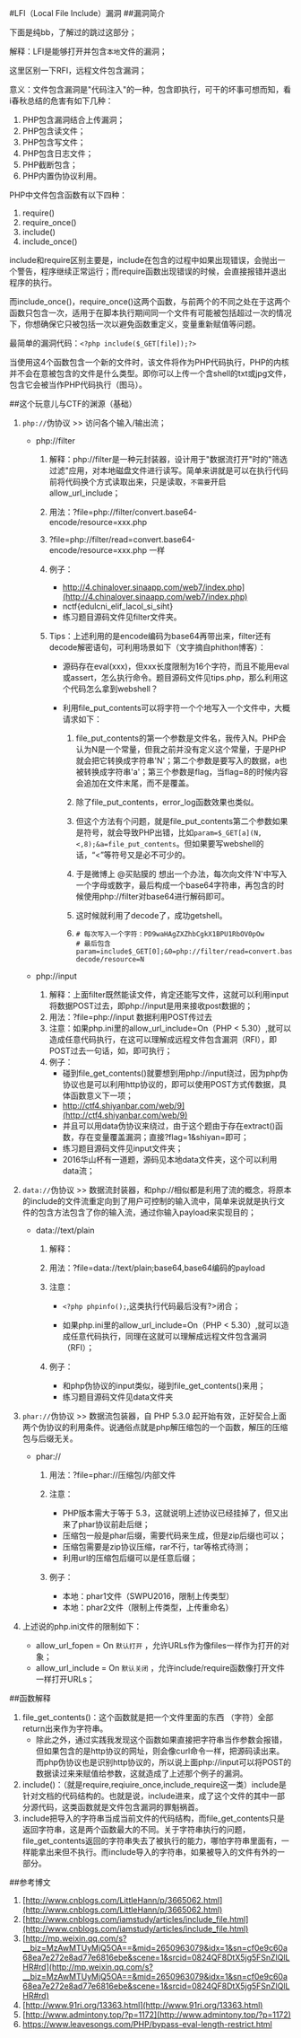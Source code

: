 #LFI（Local File Include）漏洞
##漏洞简介

下面是纯bb，了解过的跳过这部分；

解释：LFI是能够打开并包含`本地`文件的漏洞；

这里区别一下RFI，远程文件包含漏洞；

意义：文件包含漏洞是"代码注入"的一种，包含即执行，可干的坏事可想而知，看i春秋总结的危害有如下几种：

1. PHP包含漏洞结合上传漏洞；
2. PHP包含读文件；
3. PHP包含写文件；
4. PHP包含日志文件；
5. PHP截断包含；
6. PHP内置伪协议利用。

PHP中文件包含函数有以下四种：

1. require()
2. require_once()
3. include()
4. include_once()

include和require区别主要是，include在包含的过程中如果出现错误，会抛出一个警告，程序继续正常运行；而require函数出现错误的时候，会直接报错并退出程序的执行。

而include\_once()，require_once()这两个函数，与前两个的不同之处在于这两个函数只包含一次，适用于在脚本执行期间同一个文件有可能被包括超过一次的情况下，你想确保它只被包括一次以避免函数重定义，变量重新赋值等问题。

最简单的漏洞代码：`<?php include($_GET[file]);?>`

当使用这4个函数包含一个新的文件时，该文件将作为PHP代码执行，PHP的内核并不会在意被包含的文件是什么类型。即你可以上传一个含shell的txt或jpg文件，包含它会被当作PHP代码执行（图马）。

##这个玩意儿与CTF的渊源（基础）
1. `php://`伪协议 >> 访问各个输入/输出流；
   - php://filter 
     1. 解释：php://filter是一种元封装器，设计用于"数据流打开"时的"筛选过滤"应用，对本地磁盘文件进行读写。简单来讲就是可以在执行代码前将代码换个方式读取出来，只是读取，`不需要`开启allow\_url_include； 

     2. 用法：?file=php://filter/convert.base64-encode/resource=xxx.php

     3. ?file=php://filter/read=convert.base64-encode/resource=xxx.php 一样

     4. 例子：

        - http://4.chinalover.sinaapp.com/web7/index.php](http://4.chinalover.sinaapp.com/web7/index.php)
        - nctf{edulcni_elif_lacol_si_siht}
        - 练习题目源码文件见filter文件夹。

     5. Tips：上述利用的是encode编码为base64再带出来，filter还有decode解密语句，可利用场景如下（文字摘自phithon博客）：

        - 源码存在eval(xxx)，但xxx长度限制为16个字符，而且不能用eval或assert，怎么执行命令。题目源码文件见tips.php，那么利用这个代码怎么拿到webshell？

        - 利用file_put_contents可以将字符一个个地写入一个文件中，大概请求如下：

          1. file_put_contents的第一个参数是文件名，我传入N。PHP会认为N是一个常量，但我之前并没有定义这个常量，于是PHP就会把它转换成字符串'N'；第二个参数是要写入的数据，a也被转换成字符串'a'；第三个参数是flag，当flag=8的时候内容会追加在文件末尾，而不是覆盖。

          2. 除了file_put_contents，error_log函数效果也类似。

          3. 但这个方法有个问题，就是file_put_contents第二个参数如果是符号，就会导致PHP出错，比如`param=$_GET[a](N,<,8);&a=file_put_contents`。但如果要写webshell的话，“<”等符号又是必不可少的。

          4. 于是微博上 @买贴膜的 想出一个办法，每次向文件'N'中写入一个字母或数字，最后构成一个base64字符串，再包含的时候使用php://filter对base64进行解码即可。

          5. 这时候就利用了decode了，成功getshell。

          6. ```php+HTML
             # 每次写入一个字符：PD9waHAgZXZhbCgkX1BPU1RbOV0pOw
             # 最后包含
             param=include$_GET[0];&0=php://filter/read=convert.base64-decode/resource=N
             ```

   - php://input 

     1. 解释：上面filter既然能读文件，肯定还能写文件，这就可以利用input将数据POST过去，即php://input是用来接收post数据的；
     2. 用法：?file=php://input  数据利用POST传过去
     3. 注意：如果php.ini里的allow\_url_include=On（PHP < 5.30）,就可以造成任意代码执行，在这可以理解成远程文件包含漏洞（RFI），即POST过去一句话，如<?php phpinfo();?>，即可执行；
     4. 例子：
        - 碰到file\_get_contents()就要想到用php://input绕过，因为php伪协议也是可以利用http协议的，即可以使用POST方式传数据，具体函数意义下一项；
        - http://ctf4.shiyanbar.com/web/9](http://ctf4.shiyanbar.com/web/9)
        - 并且可以用data伪协议来绕过，由于这个题由于存在extract()函数，存在变量覆盖漏洞；直接?flag=1&shiyan=即可；
        - 练习题目源码文件见input文件夹；
        - 2016华山杯有一道题，源码见本地data文件夹，这个可以利用data流；
2. `data://`伪协议 >> 数据流封装器，和php://相似都是利用了流的概念，将原本的include的文件流重定向到了用户可控制的输入流中，简单来说就是执行文件的包含方法包含了你的输入流，通过你输入payload来实现目的；
   - data://text/plain 

     1. 解释：
     2. 用法：?file=data://text/plain;base64,base64编码的payload

     3. 注意：

        - `<?php phpinfo();`,这类执行代码最后没有?>闭合；

        - 如果php.ini里的allow\_url_include=On（PHP < 5.30）,就可以造成任意代码执行，同理在这就可以理解成远程文件包含漏洞（RFI）；
     4. 例子： 
        - 和php伪协议的input类似，碰到file\_get_contents()来用；
        - 练习题目源码文件见data文件夹

3. `phar://`伪协议 >> 数据流包装器，自 PHP 5.3.0 起开始有效，正好契合上面两个伪协议的利用条件。说通俗点就是php解压缩包的一个函数，解压的压缩包与后缀无关。
   - phar://
     1. 用法：?file=phar://压缩包/内部文件
     2. 注意：

        - PHP版本需大于等于 5.3，这就说明上述协议已经挂掉了，但又出来了phar协议前赴后继；
        - 压缩包一般是phar后缀，需要代码来生成，但是zip后缀也可以；
        - 压缩包需要是zip协议压缩，rar不行，tar等格式待测；
        - 利用url的压缩包后缀可以是任意后缀；
     3. 例子：
        - 本地：phar1文件（SWPU2016，限制上传类型）
        - 本地：phar2文件（限制上传类型，上传重命名）

4. 上述说的php.ini文件的限制如下：
   - allow\_url_fopen = On `默认打开` ，允许URLs作为像files一样作为打开的对象；
   - allow\_url_include = On `默认关闭` ，允许include/require函数像打开文件一样打开URLs；

##函数解释

1. file\_get_contents()：这个函数就是把一个文件里面的东西 （字符）全部return出来作为字符串。
   - 除此之外，通过实践我发现这个函数如果直接把字符串当作参数会报错，但如果包含的是http协议的网址，则会像curl命令一样，把源码读出来。而php伪协议也是识别http协议的，所以说上面php://input可以将POST的数据读过来来赋值给参数，这就造成了上述那个例子的漏洞。
2. include()：（就是require,reqiuire_once,include_require这一类）include是针对文档的代码结构的。也就是说，include进来，成了这个文件的其中一部分源代码，这类函数就是文件包含漏洞的罪魁祸首。
3. include把导入的字符串当成当前文件的代码结构，而file_get_contents只是返回字符串，这是两个函数最大的不同。关于字符串执行的问题，file_get_contents返回的字符串失去了被执行的能力，哪怕字符串里面有<?php ?>，一样能拿出来但不执行。而include导入的字符串，如果被导入的文件有<?php，那就成为php代码的一部分。如果没有<?php，只是把它当做源文件<?php ?>外的一部分。

##参考博文
1. [http://www.cnblogs.com/LittleHann/p/3665062.html](http://www.cnblogs.com/LittleHann/p/3665062.html)
2. [http://www.cnblogs.com/iamstudy/articles/include_file.html](http://www.cnblogs.com/iamstudy/articles/include_file.html)
3. [http://mp.weixin.qq.com/s?__biz=MzAwMTUyMjQ5OA==&mid=2650963079&idx=1&sn=cf0e9c60a68ea7e272e8ad77e6816ebe&scene=1&srcid=0824QF8DtX5jg5FSnZlQlLHR#rd](http://mp.weixin.qq.com/s?__biz=MzAwMTUyMjQ5OA==&mid=2650963079&idx=1&sn=cf0e9c60a68ea7e272e8ad77e6816ebe&scene=1&srcid=0824QF8DtX5jg5FSnZlQlLHR#rd)
4. [http://www.91ri.org/13363.html](http://www.91ri.org/13363.html)
5. [http://www.admintony.top/?p=1172](http://www.admintony.top/?p=1172)
6. https://www.leavesongs.com/PHP/bypass-eval-length-restrict.html